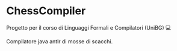 # ChessCompiler
Progetto per il corso di Linguaggi Formali e Compilatori (UniBG) 💻

Compilatore java antlr di mosse di scacchi.
